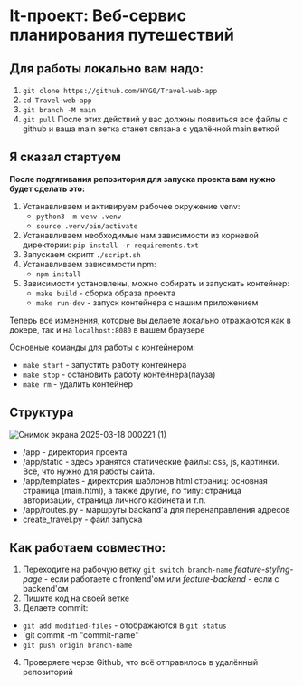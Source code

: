 # It-проект: Веб-сервис планирования путешествий

## Для работы локально вам надо:
1. `git clone https://github.com/HYG0/Travel-web-app`
2. `cd Travel-web-app`
3. `git branch -M main`
4. `git pull`
После этих действий у вас должны появиться все файлы с github и ваша main ветка станет связана с удалённой main веткой
## Я сказал стартуем
**После подтягивания репозитория для запуска проекта вам нужно будет сделать это:**
1. Устанавливаем и активируем рабочее окружение venv:
    - `python3 -m venv .venv`
    - `source .venv/bin/activate`
2. Устанавливаем необходимые нам зависимости из корневой директории:
    `pip install -r requirements.txt`
3. Запускаем скрипт `./script.sh`
3. Устанавливаем зависимости npm:
    - `npm install`
4. Зависимости установлены, можно собирать и запускать контейнер:
    - `make build` - сборка образа проекта
    - `make run-dev` - запуск контейнера с нашим приложением

Теперь все изменения, которые вы делаете локально отражаются как в докере, так и на `localhost:8080` в вашем браузере

Основные команды для работы с контейнером:
 - `make start` - запустить работу контейнера
 - `make stop` - остановить работу контейнера(пауза)
 - `make rm` - удалить контейнер
## Структура
![Снимок экрана 2025-03-18 000221 (1)](https://github.com/user-attachments/assets/292810ba-d9fe-4045-919c-0c8ddfd7eb4a)
- /app - директория проекта
- /app/static - здесь хранятся статические файлы: css, js, картинки. Всё, что нужно для работы сайта.
- /app/templates - директория шаблонов html страниц: основная страница (main.html), а также другие, по типу: страница авторизации, страница личного кабинета и т.п.
- /app/routes.py - маршруты backand'a для перенаправления адресов
- create_travel.py - файл запуска
## Как работаем совместно:
1. Переходите на рабочую ветку
`git switch branch-name`
*feature-styling-page* - если работаете с frontend'ом или *feature-backend* - если с backend'ом
2. Пишите код на своей ветке
3. Делаете commit:
- `git add modified-files` - отображаются в `git status`
- `git commit -m "commit-name"
- `git push origin branch-name`
4. Проверяете черзе Github, что всё отправилось в удалённый репозиторий


